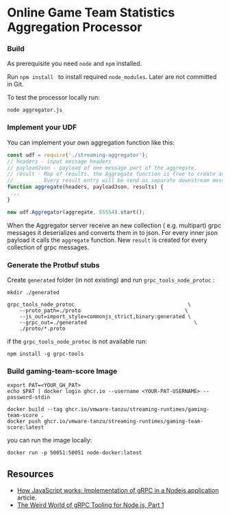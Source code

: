 # Online Game Team Statistics Aggregation Processor

### Build

As prerequisite you need `node` and `npm` installed.

Run `npm install ` to install required `node_modules`. Later are not committed in Git.

To test the processor locally run:

```
node aggregator.js
```

### Implement your UDF

You can implement your own aggregation function like this:

```javascript
const udf = require('./streaming-aggregator');
// headers - input message headers
// payloadJson - payload of one message part of the aggregate.
// result - Map of results. the Aggregate function is free to create as many entries. 
//          Every result entry will be send as separate downstream message
function aggregate(headers, payloadJson, results) {
 ...
}

new udf.Aggregator(aggregate, 55554).start();
```

When the Aggregator server receive an new collection ( e.g. multipart) grpc messages it deserializes and converts them in to json. 
For every inner json payload it calls the `aggregate` function.
New `result` is created for every collection of grpc messages.

### Generate the Protbuf stubs

Create `generated` folder (in not existing) and run `grpc_tools_node_protoc` :
```
mkdir ./generated

grpc_tools_node_protoc                                     \
    --proto_path=./proto                                  \
    --js_out=import_style=commonjs_strict,binary:generated \
    --grpc_out=./generated                                   \
    ./proto/*.proto
```

if the `grpc_tools_node_protoc` is not available run:

```
npm install -g grpc-tools
```

### Build gaming-team-score Image


```
export PAT=<YOUR_GH_PAT>
echo $PAT | docker login ghcr.io --username <YOUR-PAT-USERNAME> --password-stdin

docker build --tag ghcr.io/vmware-tanzu/streaming-runtimes/gaming-team-score .
docker push ghcr.io/vmware-tanzu/streaming-runtimes/gaming-team-score:latest
```

you can run the image locally:

```
docker run -p 50051:50051 node-docker:latest
```

## Resources

* [How JavaScript works: Implementation of gRPC in a Nodejs application](https://blog.sessionstack.com/implementation-of-grpc-in-a-nodejs-8ea8c4cdb9eb) article.
* [The Weird World of gRPC Tooling for Node.js, Part 1](https://medium.com/expedia-group-tech/the-weird-world-of-grpc-tooling-for-node-js-part-1-40a442966876)

